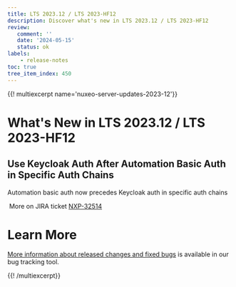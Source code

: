 ```yaml
---
title: LTS 2023.12 / LTS 2023-HF12
description: Discover what's new in LTS 2023.12 / LTS 2023-HF12
review:
   comment: ''
   date: '2024-05-15'
   status: ok
labels:
    - release-notes
toc: true
tree_item_index: 450
---
```


{{! multiexcerpt name='nuxeo-server-updates-2023-12'}}
# What's New in LTS 2023.12 / LTS 2023-HF12

## Use Keycloak Auth After Automation Basic Auth in Specific Auth Chains


Automation basic auth now precedes Keycloak auth in specific auth chains

<i class="fa fa-long-arrow-right" aria-hidden="true"></i>&nbsp;More on JIRA ticket [NXP-32514](https://jira.nuxeo.com/browse/NXP-32514)


# Learn More

[More information about released changes and fixed bugs](https://jira.nuxeo.com/secure/ReleaseNote.jspa?projectId=10011&version=22886) is available in our bug tracking tool.

{{! /multiexcerpt}}
